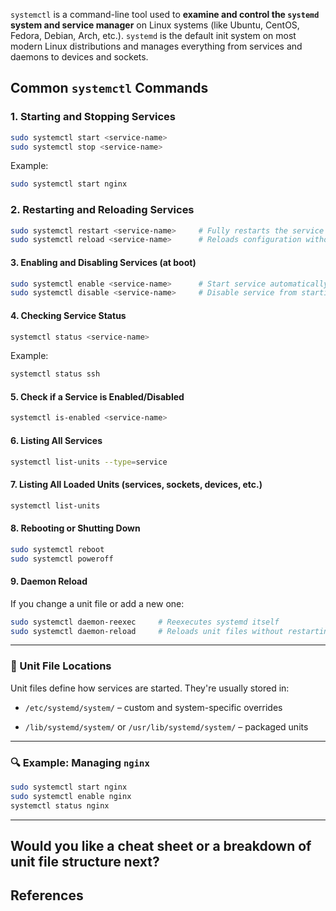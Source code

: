 
`systemctl` is a command-line tool used to **examine and control the `systemd` system and service manager** on Linux systems (like Ubuntu, CentOS, Fedora, Debian, Arch, etc.). `systemd` is the default init system on most modern Linux distributions and manages everything from services and daemons to devices and sockets.


## Common `systemctl` Commands

### 1. Starting and Stopping Services

```bash
sudo systemctl start <service-name>
sudo systemctl stop <service-name>
```

Example:

```bash
sudo systemctl start nginx
```

### 2. Restarting and Reloading Services

```bash
sudo systemctl restart <service-name>     # Fully restarts the service
sudo systemctl reload <service-name>      # Reloads configuration without restarting (if supported)
```

#### 3. **Enabling and Disabling Services (at boot)**

```bash
sudo systemctl enable <service-name>      # Start service automatically on boot
sudo systemctl disable <service-name>     # Disable service from starting at boot
```

#### 4. **Checking Service Status**

```bash
systemctl status <service-name>
```

Example:

```bash
systemctl status ssh
```

#### 5. **Check if a Service is Enabled/Disabled**

```bash
systemctl is-enabled <service-name>
```

#### 6. **Listing All Services**

```bash
systemctl list-units --type=service
```

#### 7. **Listing All Loaded Units (services, sockets, devices, etc.)**

```bash
systemctl list-units
```

#### 8. **Rebooting or Shutting Down**

```bash
sudo systemctl reboot
sudo systemctl poweroff
```

#### 9. **Daemon Reload**

If you change a unit file or add a new one:

```bash
sudo systemctl daemon-reexec     # Reexecutes systemd itself
sudo systemctl daemon-reload     # Reloads unit files without restarting systemd
```

---

### 📁 Unit File Locations

Unit files define how services are started. They're usually stored in:

- `/etc/systemd/system/` – custom and system-specific overrides
    
- `/lib/systemd/system/` or `/usr/lib/systemd/system/` – packaged units
    

---

### 🔍 Example: Managing `nginx`

```bash
sudo systemctl start nginx
sudo systemctl enable nginx
systemctl status nginx
```

---

Would you like a cheat sheet or a breakdown of unit file structure next?
---

## References

